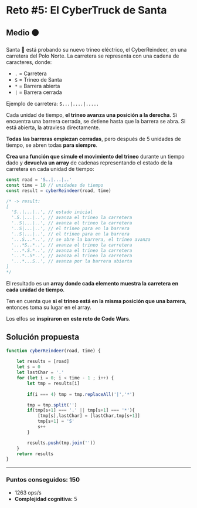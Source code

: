# Reto #5: El CyberTruck de Santa

## Medio 🟠

Santa 🎅 está probando su nuevo trineo eléctrico, el CyberReindeer, en una carretera del Polo Norte. La carretera se representa con una cadena de caracteres, donde:

* `.` = Carretera
* `S` = Trineo de Santa
* `*` = Barrera abierta
* `|` = Barrera cerrada

Ejemplo de carretera: `S...|....|.....`

Cada unidad de tiempo, **el trineo avanza una posición a la derecha**. Si encuentra una barrera cerrada, se detiene hasta que la barrera se abra. Si está abierta, la atraviesa directamente.

**Todas las barreras empiezan cerradas**, pero después de 5 unidades de tiempo, se abren todas **para siempre**.

**Crea una función que simule el movimiento del trineo** durante un tiempo dado y **devuelva un array** de cadenas representando el estado de la carretera en cada unidad de tiempo:

```javascript
const road = 'S..|...|..'
const time = 10 // unidades de tiempo
const result = cyberReindeer(road, time)

/* -> result:
[
  'S..|...|..', // estado inicial
  '.S.|...|..', // avanza el trineo la carretera
  '..S|...|..', // avanza el trineo la carretera
  '..S|...|..', // el trineo para en la barrera
  '..S|...|..', // el trineo para en la barrera
  '...S...*..', // se abre la barrera, el trineo avanza
  '...*S..*..', // avanza el trineo la carretera
  '...*.S.*..', // avanza el trineo la carretera
  '...*..S*..', // avanza el trineo la carretera
  '...*...S..', // avanza por la barrera abierta
]
*/
```

El resultado es un **array donde cada elemento muestra la carretera en cada unidad de tiempo**.

Ten en cuenta que **si el trineo está en la misma posición que una barrera**, entonces toma su lugar en el array.

Los elfos se **inspiraron en este reto de Code Wars**.

## Solución propuesta

```javascript
function cyberReindeer(road, time) {
    
    let results = [road]
    let s = 0
    let lastChar = '.'
    for (let i = 0; i < time - 1 ; i++) {
        let tmp = results[i]
        
        if(i === 4) tmp = tmp.replaceAll('|','*')

        tmp = tmp.split('')
        if(tmp[s+1] === '.' || tmp[s+1] === '*'){
            [tmp[s],lastChar] = [lastChar,tmp[s+1]]
            tmp[s+1] = 'S'
            s++
        }

        results.push(tmp.join(''))
    }
    return results
}
```

---

### Puntos conseguidos: 150

* 1263 ops/s
* **Complejidad cognitiva:** 5
